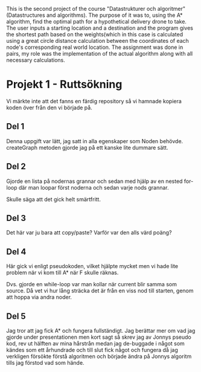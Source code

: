 This is the second project of the course "Datastrukturer och algoritmer" (Datastructures and algorithms). The purpose of it was to, using the A* algorithm, find the optimal path for a hypothetical delivery drone to take. The user inputs a starting location and a destination and the program gives the shortest path based on the weights(which in this case is calculated using a great circle distance calculation between the coordinates of each node's corresponding real world location. The assignment was done in pairs, my role was the implementation of the actual algorithm along with all necessary calculations.

# Projekt 1 - Ruttsökning

Vi märkte inte att det fanns en färdig repository så vi hamnade kopiera koden över från den vi började på.

## Del 1

Denna uppgift var lätt, jag satt in alla egenskaper som Noden behövde. createGraph metoden gjorde jag på ett kanske lite dummare sätt.

## Del 2

Gjorde en lista på nodernas grannar 
och sedan med hjälp av en nested 
for-loop där man loopar först
noderna och sedan varje nods grannar.

Skulle säga att det gick helt smärtfritt.

## Del 3

Det här var ju bara att copy/paste? Varför var den alls värd poäng? 

## Del 4

Här gick vi enligt pseudokoden, vilket
hjälpte mycket men vi hade lite problem
när vi kom till A* när F skulle räknas.

Dvs.  gjorde en while-loop var man kollar när
current blir samma som source. Då vet vi hur
lång sträcka det är från en viss nod till starten, 
genom att hoppa via andra noder.

## Del 5 
Jag tror att jag fick A* och fungera fullständigt. Jag berättar mer om vad jag gjorde under presentationen men kort sagt så skrev jag av Jonnys pseudo kod, rev ut hälften av mina hårstrån medan jag de-buggade i något som kändes som ett århundrade och till slut fick något och fungera då jag verkligen försökte förstå algoritmen och började ändra på Jonnys algoritm tills jag förstod vad som hände.
